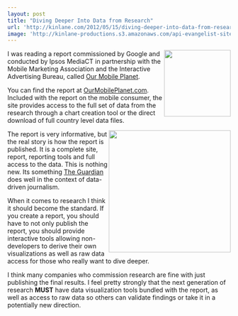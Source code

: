 ```yaml
---
layout: post
title: "Diving Deeper Into Data from Research"
url: 'http://kinlane.com/2012/05/15/diving-deeper-into-data-from-research/'
image: 'http://kinlane-productions.s3.amazonaws.com/api-evangelist-site/blog/Our-Mobile-Planet.png'
---
```


<img class="c1" src="http://kinlane-productions.s3.amazonaws.com/Our-Mobile-Planet.png" alt="" width="150" align="right" />

I was reading a report commissioned by Google and conducted by Ipsos MediaCT in partnership with the Mobile Marketing Association and the Interactive Advertising Bureau, called [Our Mobile Planet][1].

You can find the report at [OurMobilePlanet.com][1]. Included with the report on the mobile consumer, the site provides access to the full set of data from the research through a chart creation tool or the direct download of full country level data files.

<img class="c1" src="http://kinlane-productions.s3.amazonaws.com/Our-Mobile-Planet-Chart.png" alt="" width="275" align="right" />

The report is very informative, but the real story is how the report is published. It is a complete site, report, reporting tools and full access to the data. This is nothing new. Its something [The Guardian][2] does well in the context of data-driven journalism.

When it comes to research I think it should become the standard. If you create a report, you should have to not only publish the report, you should provide interactive tools allowing non-developers to derive their own visualizations as well as raw data access for those who really want to dive deeper.

I think many companies who commission research are fine with just publishing the final results. I feel pretty strongly that the next generation of research **MUST** have data visualization tools bundled with the report, as well as access to raw data so others can validate findings or take it in a potentially new direction.

   [1]: http://www.ourmobileplanet.com/en/ (Our Mobile Planet)
   [2]: http://www.guardian.co.uk/data (The Guardian)
